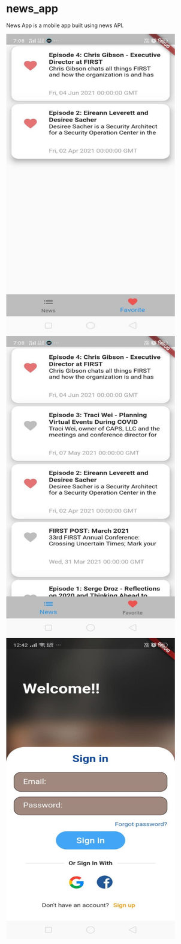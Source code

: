 # news_app

News App is a mobile app built using news API. 

<img src="images/news1.jpg" height = 800 width = 450>
<img src="images/news2.jpg" height = 800 width = 450>
<img src="images/news3.jpg" height = 800 width = 450>
